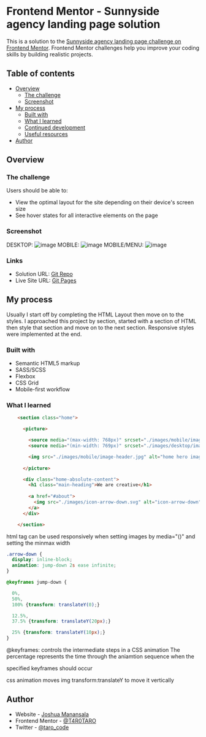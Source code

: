 # Frontend Mentor - Sunnyside agency landing page solution

This is a solution to the [Sunnyside agency landing page challenge on Frontend Mentor](https://www.frontendmentor.io/challenges/sunnyside-agency-landing-page-7yVs3B6ef). Frontend Mentor challenges help you improve your coding skills by building realistic projects.

## Table of contents

- [Overview](#overview)
  - [The challenge](#the-challenge)
  - [Screenshot](#screenshot)
- [My process](#my-process)
  - [Built with](#built-with)
  - [What I learned](#what-i-learned)
  - [Continued development](#continued-development)
  - [Useful resources](#useful-resources)
- [Author](#author)


## Overview

### The challenge

Users should be able to:

- View the optimal layout for the site depending on their device's screen size
- See hover states for all interactive elements on the page

### Screenshot
DESKTOP:
![image](https://user-images.githubusercontent.com/76195521/167039789-35d8663b-9a04-42ea-8a33-c76689fb5dc4.png)
MOBILE:
![image](https://user-images.githubusercontent.com/76195521/167040094-21a3c99b-1808-4d6f-aa1d-bf45de2c9d5f.png)
MOBILE/MENU:
![image](https://user-images.githubusercontent.com/76195521/167040402-e24ebe44-e82c-4c92-99d0-41f271989af6.png)

### Links

- Solution URL: [Git Repo](https://github.com/T4R0TARO/sunnySideLandingPage)
- Live Site URL: [Git Pages](https://t4r0taro.github.io/sunnySideLandingPage/)

## My process
Usually I start off by completing the HTML Layout then move on to the styles. I approached this project by section, started with a section of HTML then style that section and move on to the next section. Responsive styles were implemented at the end.
### Built with

- Semantic HTML5 markup
- SASS/SCSS
- Flexbox
- CSS Grid
- Mobile-first workflow

### What I learned

```html
    <section class="home">

      <picture>

        <source media="(max-width: 768px)" srcset="./images/mobile/image-header.jpg">
        <source media="(min-width: 769px)" srcset="./images/desktop/image-header.jpg">

        <img src="./images/mobile/image-header.jpg" alt="home hero image" class="home-banner" loading="lazy">
      
      </picture>

      <div class="home-absolute-content">
        <h1 class="main-heading">We are creative</h1>
        
        <a href="#about">
          <img src="./images/icon-arrow-down.svg" alt="icon-arrow-down" class="arrow-down" loading="lazy">
        </a>
      </div>

    </section>
```
 html tag <source> can be used responsively when setting images by media="()" and setting the minmax width

```css
.arrow-down {
  display: inline-block;
  animation: jump-down 2s ease infinite;
}

@keyframes jump-down {

  0%,
  50%,
  100% {transform: translateY(0);}

  12.5%,
  37.5% {transform: translateY(20px);}

  25% {transform: translateY(10px);}
}

```
@keyframes: controls the intermediate steps in a CSS animation
The percentage represents the time through the aniamtion sequence when the 

specified keyframes should occur

css animation moves img transform:translateY to move it vertically 

## Author

- Website - [Joshua Manansala](https://github.com/T4R0TARO)
- Frontend Mentor - [@T4R0TARO](https://www.frontendmentor.io/profile/T4R0TARO)
- Twitter - [@taro_code](https://twitter.com/taro_code)

